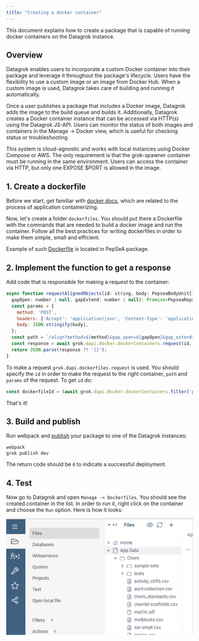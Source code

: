 ```yaml
---
title: "Creating a docker container"
---
```


This document explains how to create a package that is capable of running docker containers on the Datagrok instance.

## Overview

Datagrok enables users to incorporate a custom Docker container into their package and leverage it throughout the package's lifecycle. Users have the flexibility to use a custom image or an image from Docker Hub. When a custom image is used, Datagrok takes care of building and running it automatically.

Once a user publishes a package that includes a Docker image, Datagrok adds the image to the build queue and builds it. Additionally, Datagrok creates a Docker container instance that can be accessed via HTTP(s) using the Datagrok JS-API. Users can monitor the status of both images and containers in the Manage -> Docker view, which is useful for checking status or troubleshooting.

This system is cloud-agnostic and works with local instances using Docker Compose or AWS. The only requirement is that the grok-spawner container must be running in the same environment. Users can access the container via HTTP, but only one EXPOSE $PORT is allowed in the image.

## 1. Create a dockerfile

Before we start, get familiar with
[docker docs](https://docs.docker.com/get-started/02_our_app/),
 which are related to the process of application containerizing.

Now, let's create a folder `dockerfiles`. You should put there a Dockerfile with
the commands that are needed to build a docker image and run the container.
Follow all the best practices for writing dockerfiles in order to make them
simple, small and efficient.

Example of such
 [Dockerfile](https://github.com/datagrok-ai/public/blob/master/packages/PepSeA/dockerfiles/Dockerfile)
 is located in PepSeA package.

## 2. Implement the function to get a response

Add code that is responsible for making a request to the container:

```js
async function requestAlignedObjects(id: string, body: PepseaBodyUnit[], method: string,
  gapOpen: number | null, gapExtend: number | null): Promise<PepseaRepsonse> {
  const params = {
    method: 'POST',
    headers: {'Accept': 'application/json', 'Content-Type': 'application/json'},
    body: JSON.stringify(body),
  };
  const path = `/align?method=${method}&gap_open=${gapOpen}&gap_extend=${gapExtend}`;
  const response = await grok.dapi.docker.dockerContainers.request(id, path, params);
  return JSON.parse(response ?? '{}');
}
```

To make a request `grok.dapi.dockerfiles.request` is used. You should specify
the `id` in order to make the request to the right container, `path`
and `params` of the request. To get `id` do:

```js
const dockerfileId = (await grok.dapi.docker.dockerContainers.filter('pepsea').first()).id;
```

That's it!

## 3. Build and publish

Run webpack and [publish](../develop.md#publishing) your package to one of the
 Datagrok instances:

```shell
webpack
grok publish dev
```

The return code should be `0` to indicate a successful deployment.

## 4. Test

Now go to Datagrok and open `Manage -> Dockerfiles`. You should see the created
container in the list. In order to run it, right click on the container and
choose the `Run` option. Here is how it looks:

![docker-container](./docker.gif)
